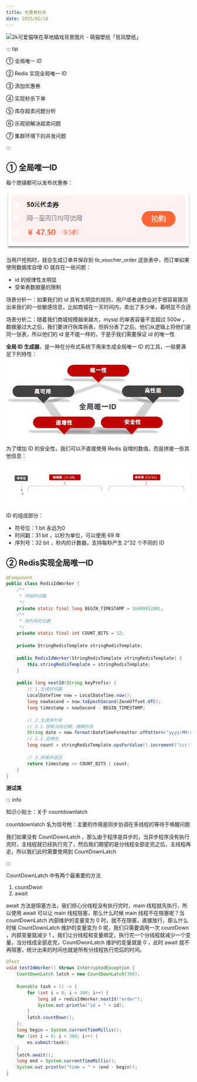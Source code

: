 ```yaml
---
title: 优惠券秒杀
date: 2025/02/18
---
```


![2k可爱猫咪在草地嬉戏背景图片 - 萌猫壁纸「哲风壁纸」](https://haowallpaper.com/link/common/file/previewFileImg/16263592551566720)

::: tip

① 全局唯一 ID

② Redis 实现全局唯一 ID

③ 添加优惠券

④ 实现秒杀下单

⑤ 库存超卖问题分析

⑥ 乐观锁解决超卖问题

⑦ 集群环境下的并发问题

:::



## ① 全局唯一ID

每个商铺都可以发布优惠券：

![image-20250218094347722](images/4-Redis_Actual/image-20250218094347722.png)

当用户抢购时，就会生成订单并保存到 tb_voucher_order 这张表中，而订单如果使用数据库自增 ID 就存在一些问题：

- id 的规律性太明显
- 受单表数据量的限制

场景分析一：如果我们的 id 具有太明显的规则，用户或者说商业对手很容易猜测出来我们的一些敏感信息，比如商城在一天时间内，卖出了多少单，着明显不合适

场景分析二：随着我们商城规模越来越大，mysql 的单表容量不宜超过 500w ，数据量过大之后，我们要进行拆库拆表，但拆分表了之后，他们从逻辑上将他们是同一张表，所以他们的 id 是不能一样的，于是乎我们需要保证 id 的唯一性

**全局 ID 生成器**，是一种在分布式系统下用来生成全局唯一 ID 的工具，一般要满足下列特性：

![image-20250218094842908](images/4-Redis_Actual/image-20250218094842908.png)

为了增加 ID 的安全性，我们可以不直接使用 Redis 自增的数值，而是拼接一些其他信息：

![image-20250218161403210](images/4-Redis_Actual/image-20250218161403210.png)

ID 的组成部分：

- 符号位：1 bit 永远为0
- 时间戳：31 bit ，以秒为单位，可以使用 69 年
- 序列号：32 bit ，秒内的计数器，支持每秒产生 2^32 个不同的 ID



## ② Redis实现全局唯一ID

```java
@Component
public class RedisIdWorker {
    /**
     * 开始时间戳
     */
    private static final long BEGIN_TIMESTAMP = 1640995200L;
    /**
     * 序列号的位数
     */
    private static final int COUNT_BITS = 32;

    private StringRedisTemplate stringRedisTemplate;

    public RedisIdWorker(StringRedisTemplate stringRedisTemplate) {
        this.stringRedisTemplate = stringRedisTemplate;
    }

    public long nextId(String keyPrefix) {
        // 1.生成时间戳
        LocalDateTime now = LocalDateTime.now();
        long nowSecond = now.toEpochSecond(ZoneOffset.UTC);
        long timestamp = nowSecond - BEGIN_TIMESTAMP;

        // 2.生成序列号
        // 2.1.获取当前日期，精确到天
        String date = now.format(DateTimeFormatter.ofPattern("yyyy:MM:dd"));
        // 2.2.自增长
        long count = stringRedisTemplate.opsForValue().increment("icr:" + keyPrefix + ":" + date);

        // 3.拼接并返回
        return timestamp << COUNT_BITS | count;
    }
}
```

**测试类**

::: info

知识小贴士：关于 countdownlatch

countdownlatch 名为信号枪：主要的作用是同步协调在多线程的等待于唤醒问题

我们如果没有 CountDownLatch ，那么由于程序是异步的，当异步程序没有执行完时，主线程就已经执行完了，然后我们期望的是分线程全部走完之后，主线程再走，所以我们此时需要使用到 CountDownLatch

:::

CountDownLatch 中有两个最重要的方法

1. countDwon
2. await

await 方法是阻塞方法，我们担心分线程没有执行完时，main 线程就先执行，所以使用 await 可以让 main 线程阻塞，那么什么时候 main 线程不在阻塞呢？当 countDownLatch 内部维护的变量变为 0 时，就不在阻塞，直接放行，那么什么时候 CountDownLatch 维护的变量变为 0  呢，我们只需要调用一次 countDown ，内部变量就减少 1 ，我们让分线程和变量绑定，执行完一个分线程就减少一个变量，当分线成全部走完，CountDwonLatch 维护的变量就是 0 ，此时 await 就不再阻塞，统计出来的时间也就是所有分线程执行完后的时间。

```java
@Test
void testIdWorker() throws InterruptedException {
    CountDownLatch latch = new CountDownLatch(300);

    Runnable task = () -> {
        for (int i = 0; i < 100; i++) {
            long id = redisIdWorker.nextId("order");
            System.out.println("id = " + id);
        }
        latch.countDown();
    };
    long begin = System.currentTimeMillis();
    for (int i = 0; i < 300; i++) {
        es.submit(task);
    }
    latch.await();
    long end = System.currentTimeMillis();
    System.out.println("time = " + (end - begin));
}
```







































































































































